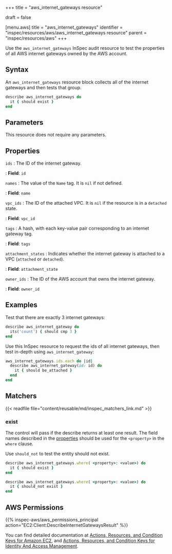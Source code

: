 +++
title = "aws_internet_gateways resource"

draft = false


[menu.aws]
title = "aws_internet_gateways"
identifier = "inspec/resources/aws/aws_internet_gateways resource"
parent = "inspec/resources/aws"
+++

Use the `aws_internet_gateways` InSpec audit resource to test the properties of all AWS internet gateways owned by the AWS account.

## Syntax

An `aws_internet_gateways` resource block collects all of the internet gateways and then tests that group.

```ruby
describe aws_internet_gateways do
  it { should exist }
end 
```

## Parameters

This resource does not require any parameters.

## Properties

`ids`
: The ID of the internet gateway.

: **Field**: `id`

`names`
: The value of the `Name` tag. It is `nil` if not defined.

: **Field**: `name`

`vpc_ids`
: The ID of the attached VPC. It is `nil` if the resource is in a `detached` state.

: **Field**: `vpc_id`

`tags`
: A hash, with each key-value pair corresponding to an internet gateway tag.

: **Field**: `tags`

`attachment_states`
: Indicates whether the internet gateway is attached to a VPC (`attached` or `detached`).

: **Field**: `attachment_state`

`owner_ids`
: The ID of the AWS account that owns the internet gateway.

: **Field**: `owner_id`

## Examples

Test that there are exactly 3 internet gateways:

```ruby
describe aws_internet_gateway do
  its('count') { should cmp 3 }
end
```

Use this InSpec resource to request the ids of all internet gateways, then test in-depth using `aws_internet_gateway`:

```ruby
aws_internet_gateways.ids.each do |id|
  describe aws_internet_gateway(id: id) do
    it { should be_attached }
  end
end
```

## Matchers

{{< readfile file="content/reusable/md/inspec_matchers_link.md" >}}

### exist

The control will pass if the describe returns at least one result.
The field names described in the [properties](#properties) should be used for the `<property>` in the `where` clause.

Use `should_not` to test the entity should not exist.

```ruby
describe aws_internet_gateways.where( <property>: <value>) do
  it { should exist }
end
```

```ruby
describe aws_internet_gateways.where( <property>: <value>) do
  it { should_not exist }
end
```

## AWS Permissions

{{% inspec-aws/aws_permissions_principal action="EC2:Client:DescribeInternetGatewaysResult" %}}

You can find detailed documentation at [Actions, Resources, and Condition Keys for Amazon EC2](https://docs.aws.amazon.com/IAM/latest/UserGuide/list_amazonec2.html), and [Actions, Resources, and Condition Keys for Identity And Access Management](https://docs.aws.amazon.com/IAM/latest/UserGuide/list_identityandaccessmanagement.html).
